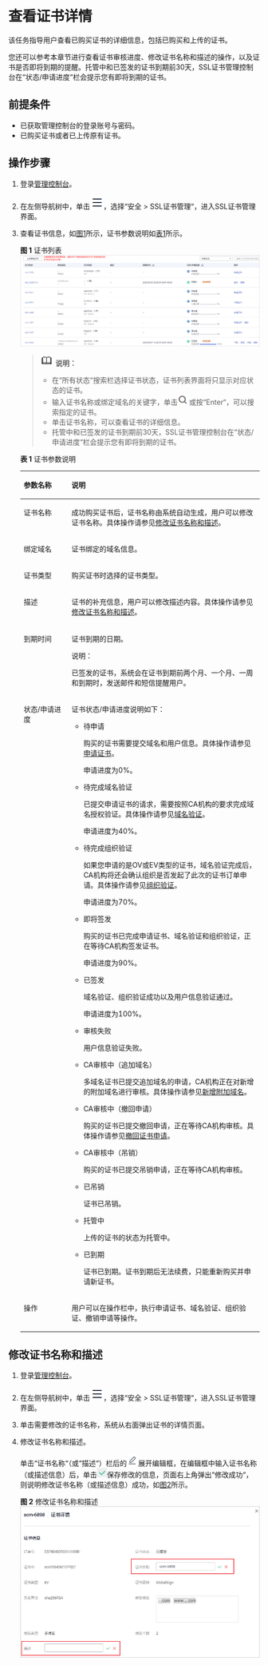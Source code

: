# 查看证书详情<a name="ZH-CN_TOPIC_0110866182"></a>

该任务指导用户查看已购买证书的详细信息，包括已购买和上传的证书。

您还可以参考本章节进行查看证书审核进度、修改证书名称和描述的操作，以及证书是否即将到期的提醒。托管中和已签发的证书到期前30天，SSL证书管理控制台在“状态/申请进度“栏会提示您有即将到期的证书。

## 前提条件<a name="section556861155951"></a>

-   已获取管理控制台的登录账号与密码。
-   已购买证书或者已上传原有证书。

## 操作步骤<a name="section408105191602"></a>

1.  登录[管理控制台](https://console.huaweicloud.com/)。
2.  在左侧导航树中，单击![](figures/icon-servicelist.png)，选择“安全  \>  SSL证书管理“，进入SSL证书管理界面。
3.  查看证书信息，如[图1](#fig1864632765513)所示，证书参数说明如[表1](#table1731752125212)所示。

    **图 1**  证书列表<a name="fig1864632765513"></a>  
    ![](figures/证书列表.png "证书列表")

    >![](public_sys-resources/icon-note.gif) **说明：** 
    >-   在“所有状态“搜索栏选择证书状态，证书列表界面将只显示对应状态的证书。
    >-   输入证书名称或绑定域名的关键字，单击![](figures/icon-search.png)或按“Enter“，可以搜索指定的证书。
    >-   单击证书名称，可以查看证书的详细信息。
    >-   托管中和已签发的证书到期前30天，SSL证书管理控制台在“状态/申请进度“栏会提示您有即将到期的证书。

    **表 1**  证书参数说明

    <a name="table1731752125212"></a>
    <table><thead align="left"><tr id="row17485275216"><th class="cellrowborder" valign="top" width="20%" id="mcps1.2.3.1.1"><p id="p12414527529"><a name="p12414527529"></a><a name="p12414527529"></a>参数名称</p>
    </th>
    <th class="cellrowborder" valign="top" width="80%" id="mcps1.2.3.1.2"><p id="p4410529525"><a name="p4410529525"></a><a name="p4410529525"></a>说明</p>
    </th>
    </tr>
    </thead>
    <tbody><tr id="row641052195214"><td class="cellrowborder" valign="top" width="20%" headers="mcps1.2.3.1.1 "><p id="p124352105219"><a name="p124352105219"></a><a name="p124352105219"></a>证书名称</p>
    </td>
    <td class="cellrowborder" valign="top" width="80%" headers="mcps1.2.3.1.2 "><p id="p20405216521"><a name="p20405216521"></a><a name="p20405216521"></a>成功购买证书后，证书名称由系统自动生成，用户可以修改证书名称。具体操作请参见<a href="#section7550844182213">修改证书名称和描述</a>。</p>
    </td>
    </tr>
    <tr id="row1445217527"><td class="cellrowborder" valign="top" width="20%" headers="mcps1.2.3.1.1 "><p id="p3425265210"><a name="p3425265210"></a><a name="p3425265210"></a>绑定域名</p>
    </td>
    <td class="cellrowborder" valign="top" width="80%" headers="mcps1.2.3.1.2 "><p id="p341523520"><a name="p341523520"></a><a name="p341523520"></a>证书绑定的域名信息。</p>
    </td>
    </tr>
    <tr id="row141252195216"><td class="cellrowborder" valign="top" width="20%" headers="mcps1.2.3.1.1 "><p id="p4425211525"><a name="p4425211525"></a><a name="p4425211525"></a>证书类型</p>
    </td>
    <td class="cellrowborder" valign="top" width="80%" headers="mcps1.2.3.1.2 "><p id="p97320516115"><a name="p97320516115"></a><a name="p97320516115"></a>购买证书时选择的证书类型。</p>
    </td>
    </tr>
    <tr id="row14417521521"><td class="cellrowborder" valign="top" width="20%" headers="mcps1.2.3.1.1 "><p id="p141652165214"><a name="p141652165214"></a><a name="p141652165214"></a>描述</p>
    </td>
    <td class="cellrowborder" valign="top" width="80%" headers="mcps1.2.3.1.2 "><p id="p194155220527"><a name="p194155220527"></a><a name="p194155220527"></a>证书的补充信息，用户可以修改描述内容。具体操作请参见<a href="#section7550844182213">修改证书名称和描述</a>。</p>
    </td>
    </tr>
    <tr id="row18681853135313"><td class="cellrowborder" valign="top" width="20%" headers="mcps1.2.3.1.1 "><p id="p146811753105318"><a name="p146811753105318"></a><a name="p146811753105318"></a>到期时间</p>
    </td>
    <td class="cellrowborder" valign="top" width="80%" headers="mcps1.2.3.1.2 "><p id="p26811753125317"><a name="p26811753125317"></a><a name="p26811753125317"></a>证书到期的日期。</p>
    <div class="note" id="note5523451143012"><a name="note5523451143012"></a><a name="note5523451143012"></a><span class="notetitle"> 说明： </span><div class="notebody"><p id="p0523151113011"><a name="p0523151113011"></a><a name="p0523151113011"></a>已签发的证书，系统会在证书到期前两个月、一个月、一周和到期时，发送邮件和短信提醒用户。</p>
    </div></div>
    </td>
    </tr>
    <tr id="row034581514542"><td class="cellrowborder" valign="top" width="20%" headers="mcps1.2.3.1.1 "><p id="p123451715185416"><a name="p123451715185416"></a><a name="p123451715185416"></a>状态/申请进度</p>
    </td>
    <td class="cellrowborder" valign="top" width="80%" headers="mcps1.2.3.1.2 "><p id="p1275612415912"><a name="p1275612415912"></a><a name="p1275612415912"></a>证书状态/申请进度说明如下：</p>
    <a name="ul39355114576"></a><a name="ul39355114576"></a><ul id="ul39355114576"><li>待申请<p id="p173454865117"><a name="p173454865117"></a><a name="p173454865117"></a>购买的证书需要提交域名和用户信息。具体操作请参见<a href="https://support.huaweicloud.com/qs-scm/scm_07_0003.html" target="_blank" rel="noopener noreferrer">申请证书</a>。</p>
    <p id="p71141114421"><a name="p71141114421"></a><a name="p71141114421"></a>申请进度为0%。</p>
    </li><li>待完成域名验证<p id="p1093315485583"><a name="p1093315485583"></a><a name="p1093315485583"></a>已提交申请证书的请求，需要按照CA机构的要求完成域名授权验证。具体操作请参见<a href="https://support.huaweicloud.com/qs-scm/scm_07_0004.html" target="_blank" rel="noopener noreferrer">域名验证</a>。</p>
    <p id="p123191539105619"><a name="p123191539105619"></a><a name="p123191539105619"></a>申请进度为40%。</p>
    </li><li>待完成组织验证<p id="p10697812124419"><a name="p10697812124419"></a><a name="p10697812124419"></a>如果您申请的是OV或EV类型的证书，域名验证完成后，CA机构将还会确认组织是否发起了此次的证书订单申请。具体操作请参见<a href="https://support.huaweicloud.com/qs-scm/scm_07_0005.html" target="_blank" rel="noopener noreferrer">组织验证</a>。</p>
    <p id="p72051145165612"><a name="p72051145165612"></a><a name="p72051145165612"></a>申请进度为70%。</p>
    </li><li>即将签发<p id="p676212281211"><a name="p676212281211"></a><a name="p676212281211"></a>购买的证书已完成申请证书、域名验证和组织验证，正在等待CA机构签发证书。</p>
    <p id="p2506126174314"><a name="p2506126174314"></a><a name="p2506126174314"></a>申请进度为90%。</p>
    </li><li>已签发<p id="p15156155684914"><a name="p15156155684914"></a><a name="p15156155684914"></a>域名验证、组织验证成功以及用户信息验证通过。</p>
    <p id="p5112105735615"><a name="p5112105735615"></a><a name="p5112105735615"></a>申请进度为100%。</p>
    </li><li>审核失败<p id="p21226490577"><a name="p21226490577"></a><a name="p21226490577"></a>用户信息验证失败。</p>
    </li><li>CA审核中（追加域名）<p id="p9715162017577"><a name="p9715162017577"></a><a name="p9715162017577"></a>多域名证书已提交追加域名的申请，CA机构正在对新增的附加域名进行审核。具体操作请参见<a href="新增附加域名.md">新增附加域名</a>。</p>
    </li><li>CA审核中（撤回申请）<p id="p4805142810582"><a name="p4805142810582"></a><a name="p4805142810582"></a>购买的证书已提交撤回申请，正在等待CA机构审核。具体操作请参见<a href="撤回证书申请.md">撤回证书申请</a>。</p>
    </li><li>CA审核中（吊销）<p id="p4193203014583"><a name="p4193203014583"></a><a name="p4193203014583"></a>购买的证书已提交吊销申请，正在等待CA机构审核。</p>
    </li><li>已吊销<p id="p83397343533"><a name="p83397343533"></a><a name="p83397343533"></a>证书已吊销。</p>
    </li><li>托管中<p id="p13842212232"><a name="p13842212232"></a><a name="p13842212232"></a>上传的证书的状态为托管中。</p>
    </li><li>已到期<p id="p1181668105818"><a name="p1181668105818"></a><a name="p1181668105818"></a>证书已到期。证书到期后无法续费，只能重新购买并申请新证书。</p>
    </li></ul>
    </td>
    </tr>
    <tr id="row1450415155182"><td class="cellrowborder" valign="top" width="20%" headers="mcps1.2.3.1.1 "><p id="p125041615151820"><a name="p125041615151820"></a><a name="p125041615151820"></a>操作</p>
    </td>
    <td class="cellrowborder" valign="top" width="80%" headers="mcps1.2.3.1.2 "><p id="p450551531817"><a name="p450551531817"></a><a name="p450551531817"></a>用户可以在操作栏中，执行申请证书、域名验证、组织验证、撤销申请等操作。</p>
    </td>
    </tr>
    </tbody>
    </table>


## 修改证书名称和描述<a name="section7550844182213"></a>

1.  登录[管理控制台](https://console.huaweicloud.com/)。
2.  在左侧导航树中，单击![](figures/icon-servicelist.png)，选择“安全  \>  SSL证书管理“，进入SSL证书管理界面。

1.  单击需要修改的证书名称，系统从右面弹出证书的详情页面。
2.  修改证书名称和描述。

    单击“证书名称“（或“描述“）栏后的![](figures/icon-edit.png)展开编辑框，在编辑框中输入证书名称（或描述信息）后，单击![](figures/icon-complete.png)保存修改的信息，页面右上角弹出“修改成功“，则说明修改证书名称（或描述信息）成功，如[图2](#fig989510710273)所示。

    **图 2**  修改证书名称和描述<a name="fig989510710273"></a>  
    ![](figures/修改证书名称和描述.png "修改证书名称和描述")


